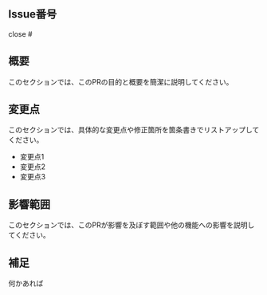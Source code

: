 ## Issue番号

close #

## 概要

このセクションでは、このPRの目的と概要を簡潔に説明してください。

## 変更点

このセクションでは、具体的な変更点や修正箇所を箇条書きでリストアップしてください。

- 変更点1
- 変更点2
- 変更点3

## 影響範囲

このセクションでは、このPRが影響を及ぼす範囲や他の機能への影響を説明してください。

## 補足

何かあれば
